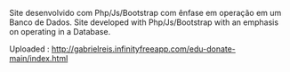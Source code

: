 Site desenvolvido com Php/Js/Bootstrap com ênfase em operação em um Banco de Dados.
Site developed with Php/Js/Bootstrap with an emphasis on operating in a Database.

Uploaded : http://gabrielreis.infinityfreeapp.com/edu-donate-main/index.html
